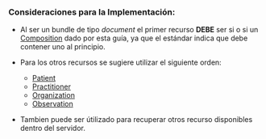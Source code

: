### Consideraciones para la Implementación:
* Al ser un bundle de tipo *document* el primer recurso **DEBE** ser si o si un [Composition](StructureDefinition-CdrComposition.html) dado por esta guía, ya que el estándar indica que debe contener uno al principio.
* Para los otros recursos se sugiere utilizar el siguiente orden:
  * [Patient](StructureDefinition-CdrPatient.html)
  * [Practitioner](StructureDefinition-CdrPractitioner.html)
  * [Organization](StructureDefinition-CdrOrganizationHosp.html)
  * [Observation](StructureDefinition-CdrSignosVitales.html)

* Tambien puede ser útilizado para recuperar otros recurso disponibles dentro del servidor. 


